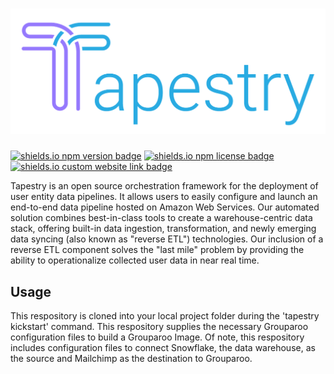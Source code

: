 # [![Tapestry-branding-logo](https://github.com/tapestry-pipeline/tapestry-cli/blob/main/front_end/app/build/static/media/tapestry_logo_color.c2bd66fd.png)][github]

[![shields.io npm version badge](https://img.shields.io/npm/v/tapestry-pipeline)][npm]
[![shields.io npm license badge](https://img.shields.io/npm/l/tapestry-pipeline)][npm]
[![shields.io custom website link badge](https://img.shields.io/static/v1?label=website&message=tapestry-pipeline.github.io&color=blue)][website]


Tapestry is an open source orchestration framework for the deployment of user entity data pipelines. It allows users to easily configure and launch an end-to-end data pipeline hosted on Amazon Web Services. Our automated solution combines best-in-class tools to create a warehouse-centric data stack, offering built-in data ingestion, transformation, and newly emerging data syncing (also known as "reverse ETL") technologies. Our inclusion of a reverse ETL component solves the "last mile" problem by providing the ability to operationalize collected user data in near real time.

## Usage

This respository is cloned into your local project folder during the 'tapestry kickstart' command. This respository supplies the necessary Grouparoo configuration files to build a Grouparoo Image. Of note, this respository includes configuration files to connect Snowflake, the data warehouse, as the source and Mailchimp as the destination to Grouparoo.



[npm]: https://www.npmjs.com/package/tapestry-pipeline
[website]: https://tapestry-pipeline.github.io/
[github]: https://github.com/tapestry-pipeline
[tapestry-cli]: https://github.com/tapestry-pipeline/tapestry-cli
[tapestry-dashboard]: https://github.com/tapestry-pipeline/tapestry-dashboard

